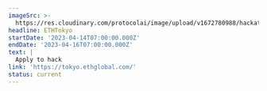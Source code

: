 ```yaml
---
imageSrc: >-
  https://res.cloudinary.com/protocolai/image/upload/v1672780988/hackathons/scalingethereum_nosvvz.png
headline: ETHTokyo
startDate: '2023-04-14T07:00:00.000Z'
endDate: '2023-04-16T07:00:00.000Z'
text: |
  Apply to hack
link: 'https://tokyo.ethglobal.com/'
status: current
---
```



